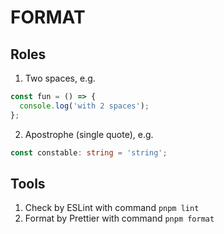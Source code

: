 # FORMAT

## Roles

1. Two spaces, e.g.

```ts
const fun = () => {
  console.log('with 2 spaces');
};
```

2. Apostrophe (single quote), e.g.

```ts
const constable: string = 'string';
```

## Tools

1. Check by ESLint with command `pnpm lint`
2. Format by Prettier with command `pnpm format`
